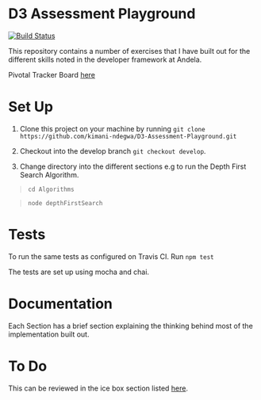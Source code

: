 # D3 Assessment Playground

[![Build Status](https://travis-ci.org/kimani-ndegwa/D3-Assessment-Playground.svg?branch=setup-tdd)](https://travis-ci.org/kimani-ndegwa/D3-Assessment-Playground)


This repository contains a number of exercises that I have built out for the different skills noted in the developer framework at Andela.

Pivotal Tracker Board [here](https://www.pivotaltracker.com/n/projects/2175602)
# Set Up

1. Clone this project on your machine by running `git clone https://github.com/kimani-ndegwa/D3-Assessment-Playground.git`

2. Checkout into the develop branch `git checkout develop`.

3. Change directory into the different sections e.g to run the Depth First Search Algorithm.

> `cd Algorithms`

> `node depthFirstSearch`

# Tests

To run the same tests as configured on Travis CI. Run `npm test`

The tests are set up using mocha and chai.

# Documentation

Each Section has a brief section explaining the thinking behind most of the implementation built out.

# To Do

This can be reviewed in the ice box section listed [here](https://www.pivotaltracker.com/n/projects/2175602).